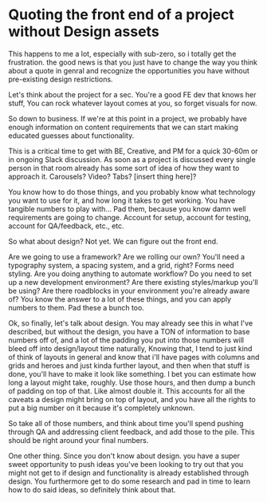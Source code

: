 # Quoting the front end of a project without Design assets

This happens to me a lot, especially with sub-zero, so i totally get the frustration. the
good news is that you just have to change the way you think about a quote in genral and recognize the opportunities you have without pre-existing design restrictions.

Let's think about the project for a sec. You're a good FE dev that knows her stuff, You can rock whatever layout comes at you, so forget visuals for now.

So down to business. If we're at this point in a project, we probably have enough information on content requirements that we can start making educated guesses about functionality.

This is a critical time to get with BE, Creative, and PM for a quick 30-60m or in ongoing Slack discussion. As soon as a project is discussed every single person in that room already has some sort of idea of how they want to approach it. Carousels? Video? Tabs? [insert thing here]?

You know how to do those things, and you probably know what technology you want to use for it, and how long it takes to get working. You have tangible numbers to play with... Pad them, because you know damn well requirements are going to change. Account for setup, account for testing, account for QA/feedback, etc., etc.

So what about design? Not yet. We can figure out the front end.

Are we going to use a framework? Are we rolling our own? You'll need a typography system, a spacing system, and a grid, right? Forms need styling. Are you doing anything to automate workflow? Do you need to set up a new development environment? Are there existing styles/markup you'll be using? Are there roadblocks in your environment you're already aware of? You know the answer to a lot of these things, and you can apply numbers to them. Pad these a bunch too.

Ok, so finally, let's talk about design. You may already see this in what I've described, but without the design, you have a TON of information to base numbers off of, and a lot of the padding you put into those numbers will bleed off into design/layout time naturally, Knowing that, I tend to just kind of think of layouts in general and know that i'll have pages with columns and grids and heroes and just kinda further layout, and then when that stuff is done, you'll have to make it look like something. I bet you can estimate how long a layout might take, roughly. Use those hours, and then dump a bunch of padding on top of that. Like almost double it. This accounts for all the caveats a design might bring on top of layout, and you have all the rights to put a big number on it because it's completely unknown.

So take all of those numbers, and think about time you'll spend pushing through QA and addressing client feedback, and add those to the pile. This should be right around your final numbers.

One other thing. Since you don't know about design. you have a super sweet opportunity to push ideas you've been looking to try out that you might not get to if design and functionality is already established through design. You furthermore get to do some research and pad in time to learn how to do said ideas, so definitely think about that.
